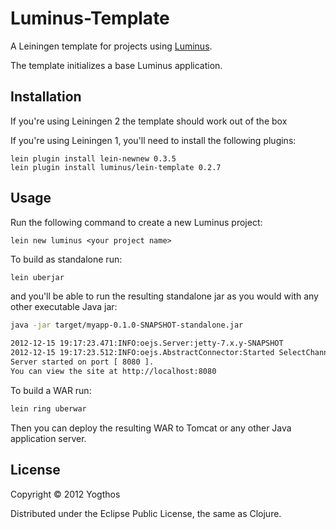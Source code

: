 # Luminus-Template

A Leiningen template for projects using [Luminus](https://github.com/yogthos/luminus-template). 

The template initializes a base Luminus application.

## Installation

If you're using Leiningen 2 the template should work out of the box

If you're using Leiningen 1, you'll need to install the following plugins:

    lein plugin install lein-newnew 0.3.5
    lein plugin install luminus/lein-template 0.2.7


## Usage

Run the following command to create a new Luminus project:

    lein new luminus <your project name>

To build as standalone run:

```bash
lein uberjar
```
and you'll be able to run the resulting standalone jar as you would with any other executable Java jar:
```bash
java -jar target/myapp-0.1.0-SNAPSHOT-standalone.jar

2012-12-15 19:17:23.471:INFO:oejs.Server:jetty-7.x.y-SNAPSHOT
2012-12-15 19:17:23.512:INFO:oejs.AbstractConnector:Started SelectChannelConnector@0.0.0.0:8080
Server started on port [ 8080 ].
You can view the site at http://localhost:8080
```

To build a WAR run:
```bash
lein ring uberwar
```
Then you can deploy the resulting WAR to Tomcat or any other Java application server.

## License

Copyright © 2012 Yogthos

Distributed under the Eclipse Public License, the same as Clojure.
